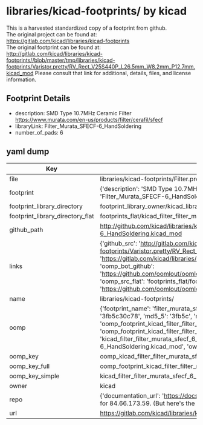 # libraries/kicad-footprints/ by kicad  
This is a harvested standardized copy of a footprint from github.  
The original project can be found at:  
https://gitlab.com/kicad/libraries/kicad-footprints  
The original footprint can be found at:
http://gitlab.com/kicad/libraries/kicad-footprints//blob/master/tmp/libraries/kicad-footprints/Varistor.pretty/RV_Rect_V25S440P_L26.5mm_W8.2mm_P12.7mm.kicad_mod
Please consult that link for additional, details, files, and license information.  
## Footprint Details
* description: SMD Type 10.7MHz Ceramic Filter https://www.murata.com/en-us/products/filter/cerafil/sfecf  
* libraryLink: Filter_Murata_SFECF-6_HandSoldering  
* number_of_pads: 6  
## yaml dump  
| Key | Value |  
| --- | --- |  
| file | libraries/kicad-footprints/Filter.pretty/Filter_Murata_SFECF-6_HandSoldering.kicad_mod |  
| footprint | {'description': 'SMD Type 10.7MHz Ceramic Filter https://www.murata.com/en-us/products/filter/cerafil/sfecf', 'libraryLink': 'Filter_Murata_SFECF-6_HandSoldering', 'number_of_pads': 6} |  
| footprint_library_directory | footprint_library_owner/kicad_libraries/kicad-footprints/ |  
| footprint_library_directory_flat | footprints_flat/kicad_filter_filter_murata_sfecf_6_handsoldering/working |  
| github_path | http://github.com/kicad/libraries/kicad-footprints//blob/master/tmp/libraries/kicad-footprints/Filter.pretty/Filter_Murata_SFECF-6_HandSoldering.kicad_mod |  
| links | {'github_src': 'http://gitlab.com/kicad/libraries/kicad-footprints//blob/master/tmp/libraries/kicad-footprints/Varistor.pretty/RV_Rect_V25S440P_L26.5mm_W8.2mm_P12.7mm.kicad_mod', 'github_src_repo': 'https://gitlab.com/kicad/libraries/kicad-footprints', 'oomp_bot': 'footprints/kicad_filter_filter_murata_sfecf_6_handsoldering/working', 'oomp_bot_github': 'https://github.com/oomlout/oomlout_oomp_footprint_bot/tree/main/footprints/kicad_filter_filter_murata_sfecf_6_handsoldering/working', 'oomp_src_flat': 'footprints_flat/footprints_flat/kicad_filter_filter_murata_sfecf_6_handsoldering/working', 'oomp_src_flat_github': 'https://github.com/oomlout/oomlout_oomp_footprint_src/tree/main/footprints_flat/kicad_filter_filter_murata_sfecf_6_handsoldering/working'} |  
| name | libraries/kicad-footprints/ |  
| oomp | {'footprint_name': 'filter_murata_sfecf_6_handsoldering', 'library_name': 'filter', 'md5': '3fb5c30c78204b6477d3f20468ddd46a', 'md5_10': '3fb5c30c78', 'md5_5': '3fb5c', 'md5_6': '3fb5c3', 'oomp_key': 'oomp_kicad_filter_filter_murata_sfecf_6_handsoldering', 'oomp_key_extra': 'oomp_footprint_kicad_filter_filter_murata_sfecf_6_handsoldering', 'oomp_key_full': 'oomp_footprint_kicad_filter_filter_murata_sfecf_6_handsoldering_3fb5c3', 'oomp_key_simple': 'kicad_filter_filter_murata_sfecf_6_handsoldering', 'original_filename': 'libraries/kicad-footprints/Filter.pretty/Filter_Murata_SFECF-6_HandSoldering.kicad_mod', 'owner_name': 'kicad'} |  
| oomp_key | oomp_kicad_filter_filter_murata_sfecf_6_handsoldering |  
| oomp_key_full | oomp_footprint_kicad_filter_filter_murata_sfecf_6_handsoldering |  
| oomp_key_simple | kicad_filter_filter_murata_sfecf_6_handsoldering |  
| owner | kicad |  
| repo | {'documentation_url': 'https://docs.github.com/rest/overview/resources-in-the-rest-api#rate-limiting', 'message': "API rate limit exceeded for 84.66.173.59. (But here's the good news: Authenticated requests get a higher rate limit. Check out the documentation for more details.)"} |  
| url | https://gitlab.com/kicad/libraries/kicad-footprints |  

